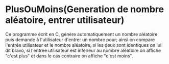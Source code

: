 # PlusOuMoins(Generation de nombre aléatoire, entrer utilisateur)
Ce programme écrit en C, génère automatiquement un nombre aléatoire puis demande à l'utilisateur d'entrer un nombre pour;
ainsi on compare l'entrée utilisateur et le nombre aléatoire, si les deux sont identiques on lui dit bravo, si l'entrée utilisateur est inférieur
au nombre aléatoire on affiche "c'est plus" et dans le cas contraire on affiche "c'est moins".
